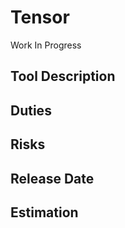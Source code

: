 # Tensor

Work In Progress

## Tool Description

## Duties

## Risks

## Release Date

## Estimation
